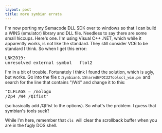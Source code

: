 ```yaml
---
layout: post
title: more symbian errata 
---
```



I'm now porting my Semacode DLL SDK over to windows so that I can build a WINS (emulator) library and DLL file. Needless to say there are some small hiccups. Here's one. I'm using Visual C++ .NET, which while it apparently works, is not like the standard. They still consider VC6 to be standard I think. So when I get this error:<pre>LNK2019: unresolved external symbol __ftol2 </pre>

I'm in a bit of trouble. Fortunately I think I found the solution, which is ugly, but works. Go into the file <code>C:Symbian6.1SharedEPOC32Toolscl_win.pm </code>and search for the line that contains "/W4" and change it to this:<pre>"CLFLAGS = /nologo /Zp4 /W4 /QIfist" </pre>

(so basically add /QIfist to the options). So what's the problem. I guess that symbian's tools suck? 

While I'm here, remember that <code>cls </code>will clear the scrollback buffer when you are in the fugly DOS shell.
